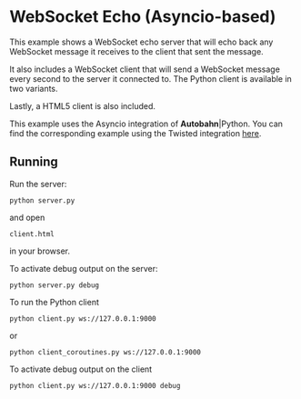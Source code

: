 # WebSocket Echo (Asyncio-based)

This example shows a WebSocket echo server that will echo back any WebSocket message it receives to the client that sent the message.

It also includes a WebSocket client that will send a WebSocket message every second to the server it connected to. The Python client is available in two variants.

Lastly, a HTML5 client is also included.

This example uses the Asyncio integration of **Autobahn**|Python. You can find the corresponding example using the Twisted integration [here](https://github.com/tavendo/AutobahnPython/tree/master/examples/twisted/websocket/echo).

## Running

Run the server:

    python server.py

and open

    client.html

in your browser.

To activate debug output on the server:

    python server.py debug

To run the Python client

    python client.py ws://127.0.0.1:9000

or

    python client_coroutines.py ws://127.0.0.1:9000

To activate debug output on the client

    python client.py ws://127.0.0.1:9000 debug


